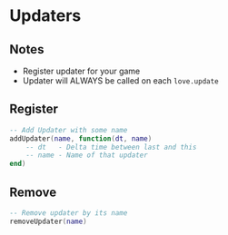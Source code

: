 # Updaters

## Notes
* Register updater for your game
* Updater will ALWAYS be called on each `love.update`

## Register
```lua
-- Add Updater with some name
addUpdater(name, function(dt, name)
	-- dt   - Delta time between last and this
	-- name - Name of that updater
end)
```

## Remove
```lua
-- Remove updater by its name
removeUpdater(name)
```